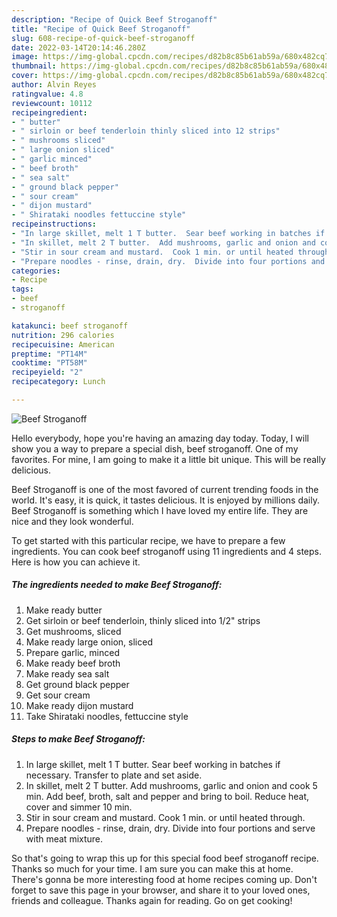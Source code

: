```yaml
---
description: "Recipe of Quick Beef Stroganoff"
title: "Recipe of Quick Beef Stroganoff"
slug: 608-recipe-of-quick-beef-stroganoff
date: 2022-03-14T20:14:46.280Z
image: https://img-global.cpcdn.com/recipes/d82b8c85b61ab59a/680x482cq70/beef-stroganoff-recipe-main-photo.jpg
thumbnail: https://img-global.cpcdn.com/recipes/d82b8c85b61ab59a/680x482cq70/beef-stroganoff-recipe-main-photo.jpg
cover: https://img-global.cpcdn.com/recipes/d82b8c85b61ab59a/680x482cq70/beef-stroganoff-recipe-main-photo.jpg
author: Alvin Reyes
ratingvalue: 4.8
reviewcount: 10112
recipeingredient:
- " butter"
- " sirloin or beef tenderloin thinly sliced into 12 strips"
- " mushrooms sliced"
- " large onion sliced"
- " garlic minced"
- " beef broth"
- " sea salt"
- " ground black pepper"
- " sour cream"
- " dijon mustard"
- " Shirataki noodles fettuccine style"
recipeinstructions:
- "In large skillet, melt 1 T butter.  Sear beef working in batches if necessary.  Transfer to plate and set aside."
- "In skillet, melt 2 T butter.  Add mushrooms, garlic and onion and cook 5 min.  Add beef, broth, salt and pepper and bring to boil.  Reduce heat, cover and simmer 10 min."
- "Stir in sour cream and mustard.  Cook 1 min. or until heated through."
- "Prepare noodles - rinse, drain, dry.  Divide into four portions and serve with meat mixture."
categories:
- Recipe
tags:
- beef
- stroganoff

katakunci: beef stroganoff 
nutrition: 296 calories
recipecuisine: American
preptime: "PT14M"
cooktime: "PT58M"
recipeyield: "2"
recipecategory: Lunch

---
```



![Beef Stroganoff](https://img-global.cpcdn.com/recipes/d82b8c85b61ab59a/680x482cq70/beef-stroganoff-recipe-main-photo.jpg)

Hello everybody, hope you're having an amazing day today. Today, I will show you a way to prepare a special dish, beef stroganoff. One of my favorites. For mine, I am going to make it a little bit unique. This will be really delicious.



Beef Stroganoff is one of the most favored of current trending foods in the world. It's easy, it is quick, it tastes delicious. It is enjoyed by millions daily. Beef Stroganoff is something which I have loved my entire life. They are nice and they look wonderful.


To get started with this particular recipe, we have to prepare a few ingredients. You can cook beef stroganoff using 11 ingredients and 4 steps. Here is how you can achieve it.

<!--inarticleads1-->

##### The ingredients needed to make Beef Stroganoff:

1. Make ready  butter
1. Get  sirloin or beef tenderloin, thinly sliced into 1/2&#34; strips
1. Get  mushrooms, sliced
1. Make ready  large onion, sliced
1. Prepare  garlic, minced
1. Make ready  beef broth
1. Make ready  sea salt
1. Get  ground black pepper
1. Get  sour cream
1. Make ready  dijon mustard
1. Take  Shirataki noodles, fettuccine style




<!--inarticleads2-->

##### Steps to make Beef Stroganoff:

1. In large skillet, melt 1 T butter.  Sear beef working in batches if necessary.  Transfer to plate and set aside.
1. In skillet, melt 2 T butter.  Add mushrooms, garlic and onion and cook 5 min.  Add beef, broth, salt and pepper and bring to boil.  Reduce heat, cover and simmer 10 min.
1. Stir in sour cream and mustard.  Cook 1 min. or until heated through.
1. Prepare noodles - rinse, drain, dry.  Divide into four portions and serve with meat mixture.




So that's going to wrap this up for this special food beef stroganoff recipe. Thanks so much for your time. I am sure you can make this at home. There's gonna be more interesting food at home recipes coming up. Don't forget to save this page in your browser, and share it to your loved ones, friends and colleague. Thanks again for reading. Go on get cooking!

